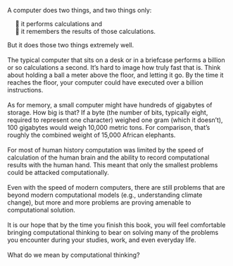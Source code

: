 A computer does two things, and two things only: <br>

&emsp; :dart: it performs calculations and <br>
&emsp; :dart: it remembers the results of those calculations. <br>

But it does those two things extremely well. <br>
<br>
The typical computer that sits on a desk or in a briefcase performs a billion or so calculations a second. It’s hard to image how truly fast that is. Think about holding a ball a meter above the floor, and letting it go. By the time it reaches the floor, your computer could have executed over a billion instructions. <br>
<br>
As for memory, a small computer might have hundreds of gigabytes of storage. How big is that? If a byte (the number of bits, typically eight, required to represent one character) weighed one gram (which it doesn’t), 100 gigabytes would weigh 10,000 metric tons. For comparison, that’s roughly the combined weight of 15,000 African elephants. <br>
<br>
For most of human history computation was limited by the speed of calculation of the human brain and the ability to record computational results with the human hand. This meant that only the smallest problems could be attacked computationally. <br>
<br>
Even with the speed of modern computers, there are still problems that are beyond modern computational models (e.g., understanding climate change), but more and more problems are proving amenable to computational solution. <br>
<br>
It is our hope that by the time you finish this book, you will feel comfortable bringing computational thinking to bear on solving many of the problems you encounter during your studies, work, and even everyday life. <br>
<br>
What do we mean by computational thinking? 
